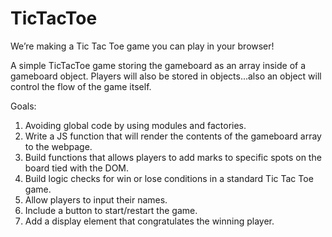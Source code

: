 # TicTacToe
We’re making a Tic Tac Toe game you can play in your browser!

A simple TicTacToe game storing the gameboard as an array inside of a gameboard object. Players will also be stored in objects...also an object will control the flow of the game itself.

Goals:
  1. Avoiding global code by using modules and factories. 
  2. Write a JS function that will render the contents of the gameboard array to the webpage.
  3. Build functions that allows players to add marks to specific spots on the board tied with the DOM.
  4. Build logic checks for win or lose conditions in a standard Tic Tac Toe game.
  5. Allow players to input their names.
  6. Include a button to start/restart the game.
  7. Add a display element that congratulates the winning player.
  

  
